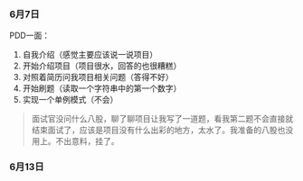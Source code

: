 ### 6月7日

PDD一面：

1. 自我介绍（感觉主要应该说一说项目）
2. 开始介绍项目（项目很水，回答的也很糟糕）
3. 对照着简历问我项目相关问题（答得不好）
4. 开始刷题（读取一个字符串中的第一个数字）
5. 实现一个单例模式（不会）

> 面试官没问什么八股，聊了聊项目让我写了一道题，看我第二题不会直接就结束面试了，应该是项目没有什么出彩的地方，太水了。我准备的八股也没用上。不出意料，挂了。

### 6月13日